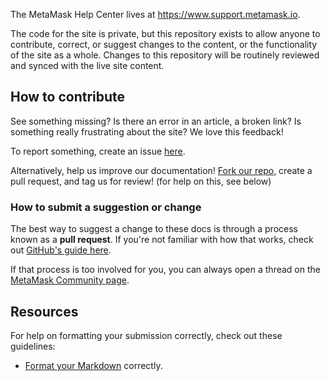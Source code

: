 

The MetaMask Help Center lives at https://www.support.metamask.io.

The code for the site is private, but this repository exists to allow anyone to contribute, correct, or suggest changes to the content, or the functionality of the site as a whole. Changes to this repository will be routinely reviewed and synced with the live site content.

## How to contribute

See something missing? Is there an error in an article, a broken link? Is something really frustrating about the site? We love this feedback! 

To report something, create an issue [here](https://github.com/Consensys/support-metamask-io/issues).

Alternatively, help us improve our documentation! [Fork our repo](https://github.com/Consensys/support-metamask-io/fork), create a pull request, and tag us for review! (for help on this, see below)

### How to submit a suggestion or change

The best way to suggest a change to these docs is through a process known as a **pull request**. If you're not familiar with how that works, check out [GitHub's guide here](https://docs.github.com/en/pull-requests/collaborating-with-pull-requests/proposing-changes-to-your-work-with-pull-requests/creating-a-pull-request).

If that process is too involved for you, you can always open a thread on the [MetaMask Community page](https://community.metamask.io).

## Resources

For help on formatting your submission correctly, check out these guidelines:

- [Format your Markdown](https://docs-template.consensys.net/contribute/format-markdown) correctly.
